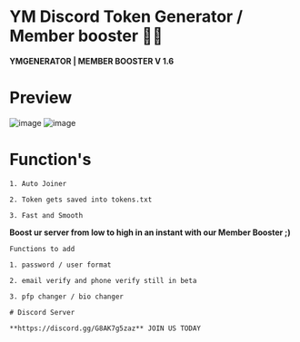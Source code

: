  # YM Discord Token Generator / Member booster 😶‍🌫️
 
 **YMGENERATOR | MEMBER BOOSTER V 1.6**

# Preview

![image](https://user-images.githubusercontent.com/123413634/214612592-c522e0de-0bef-46ae-8314-d2b717a7bc48.png)
![image](https://user-images.githubusercontent.com/123413634/214612747-c971d9c0-9a40-4135-b5f9-97b0f1f72e30.png)

# Function's
```1. Auto Joiner```

```2. Token gets saved into tokens.txt```

```3. Fast and Smooth```

**Boost ur server from low to high in an instant with our Member Booster ;)**

```
Functions to add

1. password / user format

2. email verify and phone verify still in beta

3. pfp changer / bio changer

# Discord Server

**https://discord.gg/G8AK7g5zaz** JOIN US TODAY
